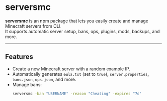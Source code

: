 # serversmc

**serversmc** is an npm package that lets you easily create and manage Minecraft servers from CLI.  
It supports automatic server setup, bans, ops, plugins, mods, backups, and more.

---

## Features
- Create a new Minecraft server with a random example IP.
- Automatically generates `eula.txt` (set to `true`), `server.properties`, `bans.json`, `ops.json`, and more.
- Manage bans:
  ```bash
  serversmc -ban "USERNAME" -reason "Cheating" -expires "7d"
